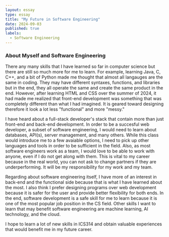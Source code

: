 ```yaml
---
layout: essay
type: essay
title: "My Future in Software Engineering"
date: 2024-09-03
published: true
labels:
  - Software Engineering
---
```


### About Myself and Software Engineering

There any many skills that I have learned so far in computer science but there are still so much more for me to learn. For example, learning Java, C, C++, and a bit of Python made me thought that almost all langauges are the same in coding. They may have different syntaxes, functions, and libraries but in the end, they all operate the same and create the same product in the end. However, after learning HTML and CSS over the summer of 2024, it had made me realized that front-end development was something that was completely different than what I had imagined. It is geared toward designing therefore it look a lot less "functional" and more "messy."

I have heard about a full-stack developer's stack that contain more than just front-end and back-end development. In order to be a succesful web developer, a subset of software engineering, I would need to learn about databases, API(s), server management, and many others. While this class would introduce me to a few avaiable options, I need to pick up other languages and tools in order to be sufficient in the field. Also, as most software engineers work as a team, I would love to be able to work with anyone, even if I do not get along with them. This is vital to my career because in the real world, you can not ask to change partners if they are underperforming. It will be my responsibility for my work and my team.

Regarding about software engineering itself, I have more of an interest in back-end and the functional side because that is what I have learned about the most. I also think I prefer designing programs over web development because it is safer for the user and provide better flexibility for both ends. In the end, software development is a safe skill for me to learn because it is one of the most popular job position in the CS field. Other skills I want to learn that may benefit software engineering are machine learning, AI technology, and the cloud. 

I hope to learn a lot of new skills in ICS314 and obtain valuable experiences that would benefit me in my future career.
